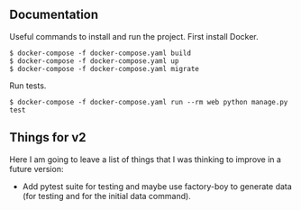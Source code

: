 ## Documentation

Useful commands to install and run the project. First install Docker.
```
$ docker-compose -f docker-compose.yaml build
$ docker-compose -f docker-compose.yaml up
$ docker-compose -f docker-compose.yaml migrate
```

Run tests.
```
$ docker-compose -f docker-compose.yaml run --rm web python manage.py test
```

## Things for v2

Here I am going to leave a list of things that I was thinking to improve in a future version:

- Add pytest suite for testing and maybe use factory-boy to generate data (for testing and for the initial data command).
